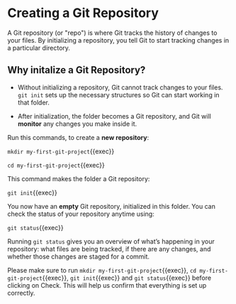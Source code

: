 # Creating a Git Repository

A Git repository (or "repo") is where Git tracks the history of changes to your files. By initializing a repository, you tell Git to start tracking changes in a particular directory.

## Why initalize a Git Repository?

* Without initializing a repository, Git cannot track changes to your files. `git init` sets up the necessary structures so Git can start working in that folder.

* After initialization, the folder becomes a Git repository, and Git will **monitor** any changes you make inside it.

Run this commands, to create a **new repository**:

`mkdir my-first-git-project`{{exec}}

`cd my-first-git-project`{{exec}}

This command makes the folder a Git repository:

`git init`{{exec}}

You now have an **empty** Git repository, initialized in this folder. You can check the status of your repository anytime using:

`git status`{{exec}}

Running `git status` gives you an overview of what’s happening in your repository: what files are being tracked, if there are any changes, and whether those changes are staged for a commit.

Please make sure to run `mkdir my-first-git-project`{{exec}}, `cd my-first-git-project`{{exec}}, `git init`{{exec}} and `git status`{{exec}} before clicking on Check. This will help us confirm that everything is set up correctly.